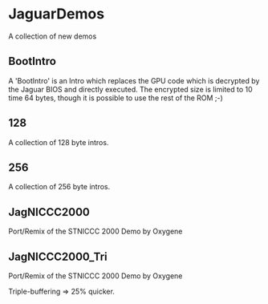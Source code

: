 # JaguarDemos
A collection of new demos

## BootIntro

A 'BootIntro' is an Intro which replaces the GPU code which is decrypted by
the Jaguar BIOS and directly executed.
The encrypted size is limited to 10 time 64 bytes, though it is possible to
use the rest of the ROM ;-)

## 128

A collection of 128 byte intros.

## 256

A collection of 256 byte intros.

## JagNICCC2000

Port/Remix of the STNICCC 2000 Demo by Oxygene

## JagNICCC2000_Tri

Port/Remix of the STNICCC 2000 Demo by Oxygene

Triple-buffering => 25% quicker.
